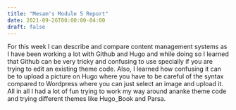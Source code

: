 ```yaml
---
title: "Mesam's Module 5 Report"
date: 2021-09-26T00:00:00-04:00
draft: false
---
```


For this week I can describe and compare content management systems as I have been working a lot with Github and Hugo and while doing so I learned that Github can be very tricky and confusing to use specially if you are trying to edit an existing theme code. Also, I learned how confusing it can be to upload a picture on Hugo where you have to be careful of the syntax compared to Wordpress where you can just select an image and upload it. All in all I had a lot of fun trying to work my way around ananke theme code and trying different themes like Hugo_Book and Parsa.
